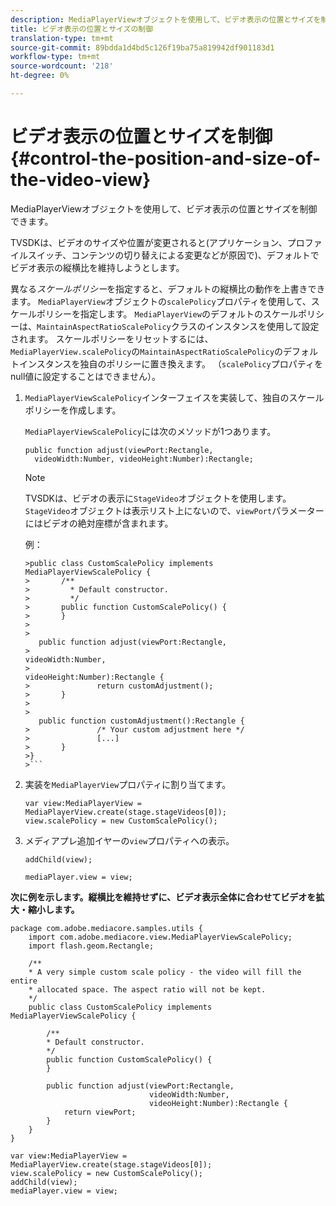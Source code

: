 ```yaml
---
description: MediaPlayerViewオブジェクトを使用して、ビデオ表示の位置とサイズを制御できます。
title: ビデオ表示の位置とサイズの制御
translation-type: tm+mt
source-git-commit: 89bdda1d4bd5c126f19ba75a819942df901183d1
workflow-type: tm+mt
source-wordcount: '218'
ht-degree: 0%

---
```



# ビデオ表示の位置とサイズを制御{#control-the-position-and-size-of-the-video-view}

MediaPlayerViewオブジェクトを使用して、ビデオ表示の位置とサイズを制御できます。

TVSDKは、ビデオのサイズや位置が変更されると(アプリケーション、プロファイルスイッチ、コンテンツの切り替えによる変更などが原因で)、デフォルトでビデオ表示の縦横比を維持しようとします。

異なる&#x200B;*スケールポリシー*&#x200B;を指定すると、デフォルトの縦横比の動作を上書きできます。 `MediaPlayerView`オブジェクトの`scalePolicy`プロパティを使用して、スケールポリシーを指定します。 `MediaPlayerView`のデフォルトのスケールポリシーは、`MaintainAspectRatioScalePolicy`クラスのインスタンスを使用して設定されます。 スケールポリシーをリセットするには、`MediaPlayerView.scalePolicy`の`MaintainAspectRatioScalePolicy`のデフォルトインスタンスを独自のポリシーに置き換えます。 （`scalePolicy`プロパティをnull値に設定することはできません）。

1. `MediaPlayerViewScalePolicy`インターフェイスを実装して、独自のスケールポリシーを作成します。

   `MediaPlayerViewScalePolicy`には次のメソッドが1つあります。

   ```
   public function adjust(viewPort:Rectangle, 
     videoWidth:Number, videoHeight:Number):Rectangle;
   ```

   >[!NOTE]
   >
   >TVSDKは、ビデオの表示に`StageVideo`オブジェクトを使用します。`StageVideo`オブジェクトは表示リスト上にないので、`viewPort`パラメーターにはビデオの絶対座標が含まれます。
   >
   >
   >例：
   >
   >
   ```
   >public class CustomScalePolicy implements MediaPlayerViewScalePolicy { 
   >       /** 
   >         * Default constructor. 
   >         */ 
   >       public function CustomScalePolicy() { 
   >       } 
   > 
   >    
      public function adjust(viewPort:Rectangle,  
   >                                                     videoWidth:Number,  
   >                                                     videoHeight:Number):Rectangle { 
   >               return customAdjustment(); 
   >       } 
   > 
   >    
      public function customAdjustment():Rectangle { 
   >               /* Your custom adjustment here */ 
   >               [...] 
   >       } 
   >}
   >```

1. 実装を`MediaPlayerView`プロパティに割り当てます。

   ```
   var view:MediaPlayerView = MediaPlayerView.create(stage.stageVideos[0]); 
   view.scalePolicy = new CustomScalePolicy();
   ```

1. メディアプレ追加イヤーの`view`プロパティへの表示。

   ```
   addChild(view); 
   
   mediaPlayer.view = view;
   ```

<!--<a id="example_7B08ECCDA17B4DD191FC672BD1F4C850"></a>-->

**次に例を示します。縦横比を維持せずに、ビデオ表示全体に合わせてビデオを拡大・縮小します。**

```
package com.adobe.mediacore.samples.utils { 
    import com.adobe.mediacore.view.MediaPlayerViewScalePolicy; 
    import flash.geom.Rectangle; 
 
    /** 
    * A very simple custom scale policy - the video will fill the entire 
    * allocated space. The aspect ratio will not be kept. 
    */ 
    public class CustomScalePolicy implements MediaPlayerViewScalePolicy { 
 
        /** 
        * Default constructor. 
        */ 
        public function CustomScalePolicy() { 
        } 
 
        public function adjust(viewPort:Rectangle, 
                               videoWidth:Number,  
                               videoHeight:Number):Rectangle { 
            return viewPort; 
        } 
    } 
} 
 
var view:MediaPlayerView = MediaPlayerView.create(stage.stageVideos[0]); 
view.scalePolicy = new CustomScalePolicy(); 
addChild(view); 
mediaPlayer.view = view;
```

